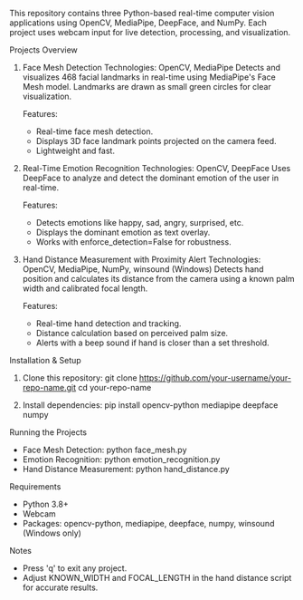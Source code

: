This repository contains three Python-based real-time computer vision applications using OpenCV, MediaPipe, DeepFace, and NumPy.
Each project uses webcam input for live detection, processing, and visualization.

Projects Overview

1. Face Mesh Detection
   Technologies: OpenCV, MediaPipe
   Detects and visualizes 468 facial landmarks in real-time using MediaPipe's Face Mesh model.
   Landmarks are drawn as small green circles for clear visualization.

   Features:
   - Real-time face mesh detection.
   - Displays 3D face landmark points projected on the camera feed.
   - Lightweight and fast.

2. Real-Time Emotion Recognition
   Technologies: OpenCV, DeepFace
   Uses DeepFace to analyze and detect the dominant emotion of the user in real-time.

   Features:
   - Detects emotions like happy, sad, angry, surprised, etc.
   - Displays the dominant emotion as text overlay.
   - Works with enforce_detection=False for robustness.

3. Hand Distance Measurement with Proximity Alert
   Technologies: OpenCV, MediaPipe, NumPy, winsound (Windows)
   Detects hand position and calculates its distance from the camera using a known palm width and calibrated focal length.

   Features:
   - Real-time hand detection and tracking.
   - Distance calculation based on perceived palm size.
   - Alerts with a beep sound if hand is closer than a set threshold.

Installation & Setup

1. Clone this repository:
   git clone https://github.com/your-username/your-repo-name.git
   cd your-repo-name

2. Install dependencies:
   pip install opencv-python mediapipe deepface numpy

Running the Projects
- Face Mesh Detection: python face_mesh.py
- Emotion Recognition: python emotion_recognition.py
- Hand Distance Measurement: python hand_distance.py

Requirements
- Python 3.8+
- Webcam
- Packages: opencv-python, mediapipe, deepface, numpy, winsound (Windows only)

Notes
- Press 'q' to exit any project.
- Adjust KNOWN_WIDTH and FOCAL_LENGTH in the hand distance script for accurate results.
